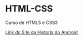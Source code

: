 # HTML-CSS
 Curso de HTML5 e CSS3


<a href="https://heinriqe.github.io/HTML-CSS/Desafios/desafio10/androidcorrigido.html" target="_blank">Link do Site da Historia do Android</a>